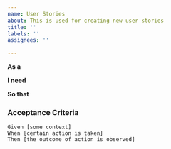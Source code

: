```yaml
---
name: User Stories
about: This is used for creating new user stories
title: ''
labels: ''
assignees: ''

---
```


**As a**

**I need**

**So that** 

   
 ### Acceptance Criteria  
   
 ```gherkin
 Given [some context]
 When [certain action is taken]
 Then [the outcome of action is observed]
 ```
